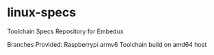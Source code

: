 # linux-specs

Toolchain Specs Repository for Embedux

Branches Provided: Raspberrypi armv6 Toolchain build on amd64 host
